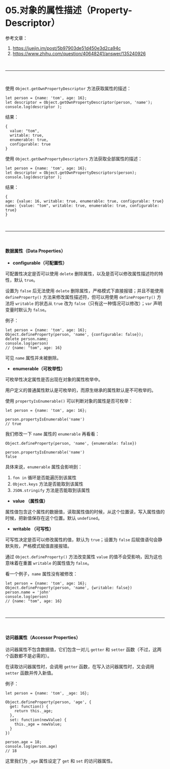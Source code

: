 # 05.对象的属性描述（Property-Descriptor）

参考文章：
1) https://juejin.im/post/5b97903de51d450e3d2ca94c
2) https://www.zhihu.com/question/40648241/answer/135240926


<br>
<hr>
<br>


使用 ``Object.getOwnPropertyDescriptor`` 方法获取属性的描述：

```
let person = {name: 'tom', age: 16};
let descriptor = Object.getOwnPropertyDescriptor(person, 'name');
console.log(descriptor );
```

结果：
```
{
  value: "tom", 
  writable: true, 
  enumerable: true, 
  configurable: true
}
```

使用 ``Object.getOwnPropertyDescriptors`` 方法获取全部属性的描述：
```
let person = {name: 'tom', age: 16};
let descriptor = Object.getOwnPropertyDescriptors(person);
console.log(descriptor );
```

结果：
```
{
age: {value: 16, writable: true, enumerable: true, configurable: true}
name: {value: "tom", writable: true, enumerable: true, configurable: true}
}
```

<br>
<hr>
<br>


#### 数据属性（Data Properties）

* **configurable（可配置性）**

可配置性决定是否可以使用 ``delete`` 删除属性，以及是否可以修改属性描述符的特性，默认 ``true``。

设置为 ``false`` 后无法使用 ``delete`` 删除属性，严格模式下直接报错；并且不能使用 ``defineProperty()`` 方法来修改属性描述符，但可以用使用 ``defineProperty()`` 方法将 ``writable`` 的状态从 ``true`` 改为 ``false``（只有这一种情况可以修改）；``var`` 声明变量时默认为 ``false``。

例子：
```
let person = {name: 'tom', age: 16};
Object.defineProperty(person, 'name', {configurable: false});
delete person.name;
console.log(person)
// {name: "tom", age: 16}
```

可见 ``name`` 属性并未被删除。

* **enumerable（可枚举性）**

可枚举性决定属性是否出现在对象的属性枚举中。

用户定义的普通属性默认是可枚举的，而原生继承的属性默认是不可枚举的。

使用 ``propertyIsEnumerable()`` 可以判断对象的属性是否可枚举：
```
let person = {name: 'tom', age: 16};

person.propertyIsEnumerable('name')
// true
```

我们修改一下 ``name`` 属性的 ``enumerable`` 再看看：
```
Object.defineProperty(person, 'name', {enumerable: false})

person.propertyIsEnumerable('name')
false
```

具体来说，``enumerable`` 属性会影响到：

1) ``fon in`` 循环是否能遍历到该属性
2)  ``Object.keys`` 方法是否能取到该属性
3) ``JSON.stringify`` 方法是否能取到该属性

* **value （属性值）**

属性值包含这个属性的数据值，读取属性值的时候，从这个位置读，写入属性值的时候，把新值保存在这个位置。默认 ``undefined``。

* **writable （可写性）**

可写性决定是否可以修改属性的值，默认为 ``true``；设置为 ``false`` 后赋值语句会静默失败，严格模式赋值直接报错。

通过 ``Object.defineProperty()`` 方法改变属性 ``value`` 的值不会受影响，因为这也意味着在重置 ``writable`` 的属性值为 ``false``。

看一个例子，``name`` 属性没有被修改：
```
let person = {name: 'tom', age: 16};
Object.defineProperty(person, 'name', {writable: false})
person.name = 'john'
console.log(person)
// {name: "tom", age: 16}
```

<br>
<hr>
<br>


#### 访问器属性（Accessor Properties）

访问器属性不包含数据值，它们包含一对儿 ``getter`` 和 ``setter`` 函数（不过，这两个函数都不是必需的）。

在读取访问器属性时，会调用 ``getter`` 函数，在写入访问器属性时，又会调用 ``setter`` 函数并传入新值。

例子：
```
let person = {name: 'tom', _age: 16};

Object.defineProperty(person, 'age', {
  get: function() {
    return this._age;
  },
  set: function(newValue) {
    this._age = newValue;
  }
})

person.age = 18;
console.log(person.age)
// 18
```

这里我们为 ``_age`` 属性设定了 ``get`` 和 ``set`` 的访问器属性。
